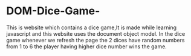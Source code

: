 # DOM-Dice-Game-
This is website which contains a dice game,It is made while learning javascript and this website uses the document object model.
In the dice game whenever we refresh the page the 2 dices have random numbers from 1 to 6 the player having higher dice number wins the game.
